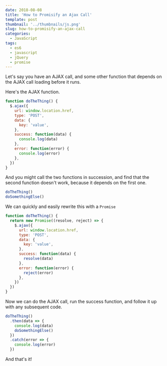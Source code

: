 ```yaml
---
date: 2018-08-08
title: 'How to Promisify an Ajax Call'
template: post
thumbnail: '../thumbnails/js.png'
slug: how-to-promisify-an-ajax-call
categories:
  - JavaScript
tags:
  - es6
  - javascript
  - jQuery
  - promise
---
```


Let's say you have an AJAX call, and some other function that depends on the AJAX call loading before it runs.

Here's the AJAX function.

```js
function doTheThing() {
  $.ajax({
    url: window.location.href,
    type: 'POST',
    data: {
      key: 'value',
    },
    success: function(data) {
      console.log(data)
    },
    error: function(error) {
      console.log(error)
    },
  })
}
```

And you might call the two functions in succession, and find that the second function doesn't work, because it depends on the first one.

```js
doTheThing()
doSomethingElse()
```

We can quickly and easily rewrite this with a `Promise`

```js
function doTheThing() {
  return new Promise((resolve, reject) => {
    $.ajax({
      url: window.location.href,
      type: 'POST',
      data: {
        key: 'value',
      },
      success: function(data) {
        resolve(data)
      },
      error: function(error) {
        reject(error)
      },
    })
  })
}
```

Now we can do the AJAX call, run the success function, and follow it up with any subsequent code.

```js
doTheThing()
  .then(data => {
    console.log(data)
    doSomethingElse()
  })
  .catch(error => {
    console.log(error)
  })
```

And that's it!
